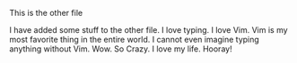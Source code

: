 This is the other file

I have added some stuff to the other file.
I love typing.
I love Vim.
Vim is my most favorite thing in the entire world.
I cannot even imagine typing anything without Vim.
Wow. So Crazy. I love my life. Hooray!
